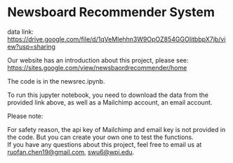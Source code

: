 # Newsboard Recommender System 
  
data link: https://drive.google.com/file/d/1qVeMlehhn3W9OpOZ854GGOIitbbpX7jb/view?usp=sharing

Our website has an introduction about this project, please see: https://sites.google.com/view/newsbaordrecommender/home
  
The code is in the newsrec.ipynb.  

To run this jupyter notebook, you need to download the data from the provided link above, as well as a Mailchimp account, an email account.  
  
Please note:  

For safety reason, the api key of Mailchimp and email key is not provided in the code. But you can create your own one to test the functions.   
If you have any questions about this project, feel free to email us at ruofan.chen19@gmail.com, swu6@wpi.edu.
